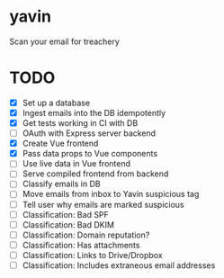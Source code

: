 # yavin

Scan your email for treachery

# TODO

- [x] Set up a database
- [x] Ingest emails into the DB idempotently
- [x] Get tests working in CI with DB
- [ ] OAuth with Express server backend
- [x] Create Vue frontend
- [x] Pass data props to Vue components
- [ ] Use live data in Vue frontend
- [ ] Serve compiled frontend from backend
- [ ] Classify emails in DB
- [ ] Move emails from inbox to Yavin suspicious tag
- [ ] Tell user why emails are marked suspicious
- [ ] Classification: Bad SPF
- [ ] Classification: Bad DKIM
- [ ] Classification: Domain reputation?
- [ ] Classification: Has attachments
- [ ] Classification: Links to Drive/Dropbox
- [ ] Classification: Includes extraneous email addresses
